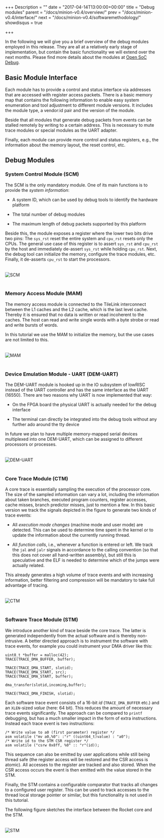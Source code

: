 +++
Description = ""
date = "2017-04-14T13:00:00+00:00"
title = "Debug modules"
parent = "/docs/minion-v0.4/overview/"
prev = "/docs/minion-v0.4/interface/"
next = "/docs/minion-v0.4/softwaremethodology/"
showdisqus = true

+++

In the following we will give you a brief overview of the debug
modules employed in this release. They are all at a relatively early stage of 
implementation, but contain the basic functionality we will
extend over the next months. Please find more details about the
modules at [Open SoC Debug](http://opensocdebug.org).

## Basic Module Interface

Each module has to provide a control and status interface via
addresses that are accessed with register access packets. There is a
basic memory map that contains the following information to enable
easy system enumeration and tool adjustment to different module
versions. It includes the module type, a vendor:id pair and the
version of the module.

Beside that all modules that generate debug packets from events can be
stalled remotely by writing to a certain address. This is necessary to
mute trace modules or special modules as the UART adapter.

Finally, each module can provide more control and status registers,
e.g., the information about the memory layout, the reset control, etc.

## Debug Modules

### System Control Module (SCM)

The SCM is the only mandatory module. One of its main functions is to
provide the *system information*:

 * A system ID, which can be used by debug tools to identify the
   hardware platform

 * The total number of debug modules

 * The maximum length of debug packets supported by this platform

Beside this, the module exposes a register where the lower two bits
drive two pins: The `sys_rst` reset the entire system and `cpu_rst`
resets only the CPUs. The general use case of this register is to
assert `sys_rst` and `cpu_rst` by the host and immediately de-assert
`sys_rst` while holding `cpu_rst`. Next, the debug tool can initialize
the memory, configure the trace modules, etc. Finally, it de-asserts
`cpu_rst` to start the processors.

<a name="figure-scm"></a>
<img src="../figures/debug_module_scm.png" alt="SCM" style="padding: 20px 0px;"/>

### Memory Access Module (MAM)

The memory access module is connected to the TileLink interconnect
between the L1 caches and the L2 cache, which is the last level
cache. Thereby it is ensured that no data is written or read
incoherent to the caches. The host can read and write single words
with a byte strobe or read and write bursts of words.

In this tutorial we use the MAM to initialize the memory, but the use
cases are not limited to this.

<a name="figure-mam"></a>
<img src="../figures/debug_module_mam.png" alt="MAM" style="padding: 20px 0px;"/>

### Device Emulation Module - UART (DEM-UART)

The DEM-UART module is hooked up in the IO subsystem of lowRISC
instead of the UART controller and has the same interface as the UART
(16550). There are two reasons why UART is now implemented that way:

 * On the FPGA board the physical UART is actually needed for the
   debug interface

 * The terminal can directly be integrated into the debug tools
   without any further ado around the tty device

In future we plan to have multiple memory-mapped serial devices
multiplexed into one DEM-UART, which can be assigned to different
processors or processes.

<a name="figure-dem-uart"></a>
<img src="../figures/debug_module_dem-uart.png" alt="DEM-UART" style="padding: 20px 0px;"/>

### Core Trace Module (CTM)

A core trace is essentially sampling the execution of the processor
core. The size of the sampled information can vary a lot, including
the information about taken branches, executed program counters,
register accesses, cache misses, branch predictor misses, just to
mention a few. In this basic version we track the signals depicted in
the figure to generate two kinds of trace events: 

 * All *execution mode changes* (machine mode and user mode) are
   detected. This can be used to determine time spent in the kernel or
   to update the information about the currently running thread.

 * All *function calls*, i.e., whenever a function is entered or
   left. We track the `jal` and `jalr` signals in accordance to the
   calling convention (so that this does not cover all hand-written
   assembly), but still this is speculative and the ELF is needed to
   determine which of the jumps were actually related.

This already generates a high volume of trace events and with
increasing information, better filtering and
compression will be mandatory to take full advantage of tracing.

<a name="figure-ctm"></a>
<img src="../figures/debug_module_ctm.png" alt="CTM" style="padding: 20px 0px;"/>

### Software Trace Module (STM)

We introduce another kind of trace beside the core trace. The latter
is generated independently from the actual software and is thereby
non-intrusive. A better directed approach is to instrument the
software with trace events, for example you could instrument your DMA
driver like this:

    uint8_t *buffer = malloc(42);
    TRACE(TRACE_DMA_BUFFER, buffer);

    TRACE(TRACE_DMA_START, slotid);
    TRACE(TRACE_DMA_START, src);
    TRACE(TRACE_DMA_START, buffer);

    dma_transfer(slotid,incoming,buffer);

    TRACE(TRACE_DMA_FINISH, slotid);

Each software trace event consists of a 16-bit *id*
(`TRACE_DMA_BUFFER` etc.) and an `XLEN`-sized *value* (here: 64
bit). This reduces the amount of necessary trace events
significantly. The approach can be compared to `printf` debugging, but
has a much smaller impact in the form of extra instructions. Instead
each trace event is two instructions:

    /* Write value to a0 (first parameter) register */
    asm volatile ("mv a0,%0": :"r" ((uint64_t)value) : "a0");
	/* Write id to the STM CSR register */
    asm volatile ("csrw 0x8ff, %0" :: "r"(id));

This sequence can also be emitted by user applications while still
being thread safe (the register access will be restored and the CSR
access is atomic). All accesses to the register are tracked and also
stored. When the CSR access occurs the event is then emitted with the
value stored in the STM.

Finally, the STM contains a configurable comparator that tracks all
changes to a configured user register. This can be used to track
accesses to the thread local storage pointer or similar, but this
functionality is not used in this tutorial.

The following figure sketches the interface between the Rocket core
and the STM.

<a name="figure-stm"></a>
<img src="../figures/debug_module_stm.png" alt="STM" style="padding: 20px 0px;"/>


